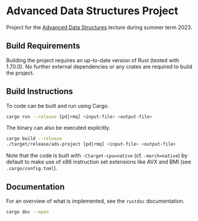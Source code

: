 # Advanced Data Structures Project

Project for the [Advanced Data Structures](algo2.iti.kit.edu/4521.php) lecture during summer term 2023.

## Build Requirements

Building the project requires an up-to-date version of Rust (tested with 1.70.0).
No further external dependencies or any crates are required to build the project.

## Build Instructions

To code can be built and run using Cargo.

```sh
cargo run --release [pd|rmq] <input-file> <output-file>
```

The binary can also be executed explicitly.

```sh
cargo build --release
./target/release/ads-project [pd|rmq] <input-file> <output-file>
```

Note that the code is built with `-Ctarget-cpu=native` (cf. `-march=native`) by default to 
  make use of x86 instruction set extensions like AVX and BMI (see `.cargo/config.toml`).

## Documentation

For an overview of what is implemented, see the `rustdoc` documentation.

```sh
cargo doc --open
```
